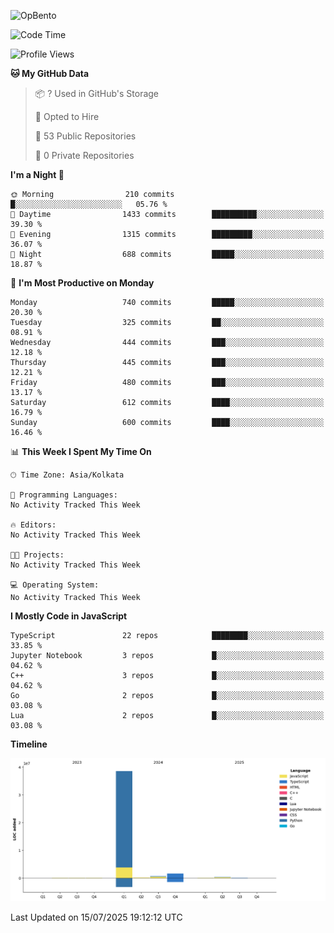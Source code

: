 ![OpBento](https://firebasestorage.googleapis.com/v0/b/smartkaksha-fe32c.appspot.com/o/opbento%2Fparthkapoor-dev3db8f.png?alt=media)

<!--START_SECTION:waka-->
![Code Time](http://img.shields.io/badge/Code%20Time-0%20secs-blue)

![Profile Views](http://img.shields.io/badge/Profile%20Views-56-blue)

**🐱 My GitHub Data** 

> 📦 ? Used in GitHub's Storage 
 > 
> 💼 Opted to Hire
 > 
> 📜 53 Public Repositories 
 > 
> 🔑 0 Private Repositories 
 > 
**I'm a Night 🦉** 

```text
🌞 Morning                210 commits         █░░░░░░░░░░░░░░░░░░░░░░░░   05.76 % 
🌆 Daytime                1433 commits        ██████████░░░░░░░░░░░░░░░   39.30 % 
🌃 Evening                1315 commits        █████████░░░░░░░░░░░░░░░░   36.07 % 
🌙 Night                  688 commits         █████░░░░░░░░░░░░░░░░░░░░   18.87 % 
```
📅 **I'm Most Productive on Monday** 

```text
Monday                   740 commits         █████░░░░░░░░░░░░░░░░░░░░   20.30 % 
Tuesday                  325 commits         ██░░░░░░░░░░░░░░░░░░░░░░░   08.91 % 
Wednesday                444 commits         ███░░░░░░░░░░░░░░░░░░░░░░   12.18 % 
Thursday                 445 commits         ███░░░░░░░░░░░░░░░░░░░░░░   12.21 % 
Friday                   480 commits         ███░░░░░░░░░░░░░░░░░░░░░░   13.17 % 
Saturday                 612 commits         ████░░░░░░░░░░░░░░░░░░░░░   16.79 % 
Sunday                   600 commits         ████░░░░░░░░░░░░░░░░░░░░░   16.46 % 
```


📊 **This Week I Spent My Time On** 

```text
🕑︎ Time Zone: Asia/Kolkata

💬 Programming Languages: 
No Activity Tracked This Week

🔥 Editors: 
No Activity Tracked This Week

🐱‍💻 Projects: 
No Activity Tracked This Week

💻 Operating System: 
No Activity Tracked This Week
```

**I Mostly Code in JavaScript** 

```text
TypeScript               22 repos            ████████░░░░░░░░░░░░░░░░░   33.85 % 
Jupyter Notebook         3 repos             █░░░░░░░░░░░░░░░░░░░░░░░░   04.62 % 
C++                      3 repos             █░░░░░░░░░░░░░░░░░░░░░░░░   04.62 % 
Go                       2 repos             █░░░░░░░░░░░░░░░░░░░░░░░░   03.08 % 
Lua                      2 repos             █░░░░░░░░░░░░░░░░░░░░░░░░   03.08 % 
```



**Timeline**

![Lines of Code chart](https://raw.githubusercontent.com/ParthKapoor-dev/ParthKapoor-dev/main/assets/bar_graph.png)


 Last Updated on 15/07/2025 19:12:12 UTC
<!--END_SECTION:waka-->
